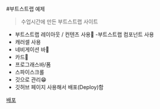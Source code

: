 #부트스트랩 예제

> 수업시간에 만든 부트스트랩 사이트

- 부트스트랩 레이아웃 / 컨텐츠 사용🍕 -부트스트랩 컴포넌트 사용
- 캐러셀 사용
- 네비게이션 바🍳
- 카드🥪
- 프로그래스바/폼
- 스파이스크롤
- 깃으로 관리😁
- 깃허브 페이지 사용해서 배포(Deploy)함

[배포](https://soneun.github.io/BS5-Portfolio/)
